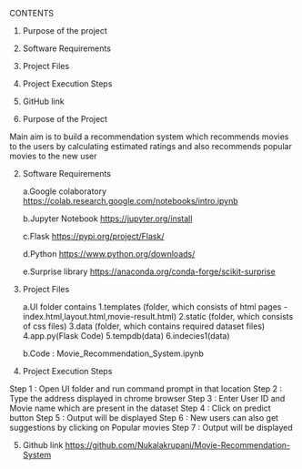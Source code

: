 CONTENTS

1. Purpose of the project
2. Software Requirements
3. Project Files
4. Project Execution Steps
5. GitHub link


1. Purpose of the Project

  Main aim is to build a recommendation system which recommends movies to the users by calculating   estimated ratings and also recommends popular movies to the new user 


2. Software Requirements

   a.Google colaboratory
     https://colab.research.google.com/notebooks/intro.ipynb

   b.Jupyter Notebook
     https://jupyter.org/install

   c.Flask
     https://pypi.org/project/Flask/

   d.Python
     https://www.python.org/downloads/

   e.Surprise library
     https://anaconda.org/conda-forge/scikit-surprise


3. Project Files

    a.UI folder contains
      1.templates (folder, which consists of html pages - index.html,layout.html,movie-result.html)
      2.static (folder, which consists of css files)
      3.data (folder, which contains required dataset files)
      4.app.py(Flask Code)
      5.tempdb(data)
      6.indecies1(data)

    b.Code :  Movie_Recommendation_System.ipynb


4. Project Execution Steps

  Step 1 : Open UI folder and run command prompt in that location
  Step 2 : Type the address displayed in chrome browser
  Step 3 : Enter User ID and Movie name which are present in the dataset
  Step 4 : Click on predict button
  Step 5 : Output will be displayed
  Step 6 : New users can also get suggestions by clicking on Popular movies
  Step 7 : Output will be displayed
 

5. Github link
   https://github.com/Nukalakrupani/Movie-Recommendation-System
